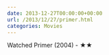```yaml
---
date: 2013-12-27T00:00:00+00:00
url: /2013/12/27/primer.html
categories: Movies
---
```

Watched Primer (2004) - ★★




